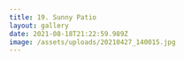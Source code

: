 ```yaml
---
title: 19. Sunny Patio
layout: gallery
date: 2021-08-18T21:22:59.989Z
image: /assets/uploads/20210427_140015.jpg
---
```

